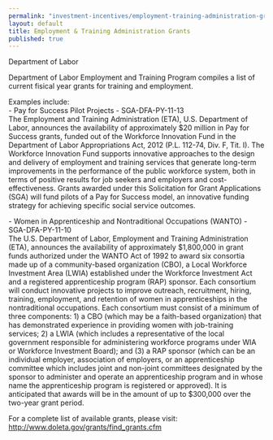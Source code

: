 ```yaml
---
permalink: "investment-incentives/employment-training-administration-grants.html"
layout: default
title: Employment & Training Administration Grants
published: true
---
```


<P>Department of Labor</p>
<P>Department of Labor Employment and Training Program compiles a list of current fisical year grants for training and employment. </p>
<P>Examples include:<BR />- Pay for Success Pilot Projects - SGA-DFA-PY-11-13 <BR />The Employment and Training Administration (ETA), U.S. Department of Labor, announces the availability of approximately $20 million in Pay for Success grants, funded out of the Workforce Innovation Fund in the Department of Labor Appropriations Act, 2012 (P.L. 112-74, Div. F, Tit. I). The Workforce Innovation Fund supports innovative approaches to the design and delivery of employment and training services that generate long-term improvements in the performance of the public workforce system, both in terms of positive results for job seekers and employers and cost-effectiveness. Grants awarded under this Solicitation for Grant Applications (SGA) will fund pilots of a Pay for Success model, an innovative funding strategy for achieving specific social service outcomes. </p>
<P>- Women in Apprenticeship and Nontraditional Occupations (WANTO) - SGA-DFA-PY-11-10 <BR />The U.S. Department of Labor, Employment and Training Administration (ETA), announces the availability of approximately $1,800,000 in grant funds authorized under the WANTO Act of 1992 to award six consortia made up of a community-based organization (CBO), a Local Workforce Investment Area (LWIA) established under the Workforce Investment Act and a registered apprenticeship program (RAP) sponsor. Each consortium will conduct innovative projects to improve outreach, recruitment, hiring, training, employment, and retention of women in apprenticeships in the nontraditional occupations. Each consortium must consist of a minimum of three components: 1) a CBO (which may be a faith-based organization) that has demonstrated experience in providing women with job-training services; 2) a LWIA (which includes a representative of the local government responsible for administering workforce programs under WIA or Workforce Investment Board); and (3) a RAP sponsor (which can be an individual employer, association of employers, or an apprenticeship committee which includes joint and non-joint committees designated by the sponsor to administer and operate an apprenticeship program and in whose name the apprenticeship program is registered or approved). It is anticipated that awards will be in the amount of up to $300,000 over the two-year grant period.</p>
<P>For a complete list of available grants, please visit: <A href="http://www.doleta.gov/grants/find_grants.cfm">http://www.doleta.gov/grants/find_grants.cfm</a></p> 